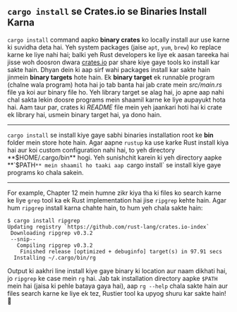## `cargo install` se Crates.io se Binaries Install Karna

`cargo install` command aapko **binary crates** ko locally install aur use karne ki suvidha deta hai. Yeh system packages (jaise `apt`, `yum`, `brew`) ko replace karne ke liye nahi hai; balki yeh Rust developers ke liye ek aasan tareeka hai jisse woh doosron dwara [crates.io](https://crates.io) par share kiye gaye tools ko install kar sakte hain. Dhyan dein ki aap sirf wahi packages install kar sakte hain jinmein **binary targets** hote hain. Ek **binary target** ek runnable program (chalne wala program) hota hai jo tab banta hai jab crate mein *src/main.rs* file ya koi aur binary file ho. Yeh library target se alag hai, jo apne aap nahi chal sakta lekin doosre programs mein shaamil karne ke liye aupayukt hota hai. Aam taur par, crates ki *README* file mein yeh jaankari hoti hai ki crate ek library hai, usmein binary target hai, ya dono hain.

-----

`cargo install` se install kiye gaye sabhi binaries installation root ke **bin** folder mein store hote hain. Agar aapne `rustup` ka use karke Rust install kiya hai aur koi custom configuration nahi hai, to yeh directory **$HOME/.cargo/bin** hogi. Yeh sunishchit karein ki yeh directory aapke **`$PATH`** mein shaamil ho taaki aap `cargo install` se install kiye gaye programs ko chala sakein.

-----

For example, Chapter 12 mein humne zikr kiya tha ki files ko search karne ke liye `grep` tool ka ek Rust implementation hai jise `ripgrep` kehte hain. Agar hum `ripgrep` install karna chahte hain, to hum yeh chala sakte hain:

```text
$ cargo install ripgrep
Updating registry `https://github.com/rust-lang/crates.io-index`
 Downloading ripgrep v0.3.2
 --snip--
   Compiling ripgrep v0.3.2
    Finished release [optimized + debuginfo] target(s) in 97.91 secs
  Installing ~/.cargo/bin/rg
```

Output ki aakhri line install kiye gaye binary ki location aur naam dikhati hai, jo `ripgrep` ke case mein `rg` hai. Jab tak installation directory aapke `$PATH` mein hai (jaisa ki pehle bataya gaya hai), aap `rg --help` chala sakte hain aur files search karne ke liye ek tez, Rustier tool ka upyog shuru kar sakte hain\! 🚀
